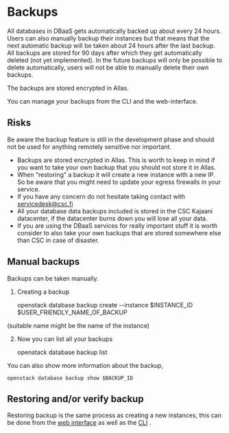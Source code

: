 # Backups

All databases in DBaaS gets automatically backed up about every 24 hours. Users can also manually
backup their instances but that means that the next automatic backup will be taken about 24 hours
after the last backup. All backups are stored for 90 days after which they get automatically
deleted (not yet implemented). In the future backups will only be possible to delete automatically,
users will not be able to manually delete their own backups.

The backups are stored encrypted in Allas.

You can manage your backups from the CLI and the web-interface.

## Risks

Be aware the backup feature is still in the development phase and should not be used for anything remotely sensitive nor important.

* Backups are stored encrypted in Allas. This is worth to keep in mind if you want to take your own backup that you should not store it in Allas.
* When "restoring" a backup it will create a new instance with a new IP. So be aware that you might need to update your egress firewalls in your service.
* If you have any concern do not hesitate taking contact with servicedesk@csc.fi
* All your database data backups included is stored in the CSC Kajaani datacenter, if the datacenter burns down you will lose all your data.
* If you are using the DBaaS services for really important stuff it is worth consider to also take your own backups that are stored somewhere else than CSC in case of disaster.

## Manual backups

Backups can be taken manually. 

1. Creating a backup

    openstack database backup create --instance $INSTANCE_ID $USER_FRIENDLY_NAME_OF_BACKUP

(suitable name might be the name of the instance)

2. Now you can list all your backups

     openstack database backup list

You can also show more information about the backup,

    openstack database backup show $BACKUP_ID

## Restoring and/or verify backup

Restoring backup is the same process as creating a new instances, this can be done from the [web interface](web-interface.md) as well as the [CLI](cli.md) .

